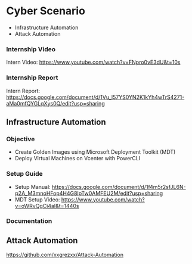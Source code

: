 Cyber Scenario
=============
* Infrastructure Automation
* Attack Automation

### Internship Video ###
Intern Video: https://www.youtube.com/watch?v=FNpro0vE3dU&t=10s

### Internship Report ###
Intern Report: https://docs.google.com/document/d/1Vu_l57YS0YN2K1kYh4wTrS4271-aMa0mfQYGLqXys0Q/edit?usp=sharing

Infrastructure Automation
---------------
### Objective ###
* Create Golden Images using Microsoft Deployment Toolkit (MDT)
* Deploy Virtual Machines on Vcenter with PowerCLI

### Setup Guide ###
* Setup Manual: https://docs.google.com/document/d/1f4m5r2sfJL6N-p2A_M3mnoHFop4H4G8IpTw0AMFEU2M/edit?usp=sharing
* MDT Setup Video: https://www.youtube.com/watch?v=oWRvQgCi4aI&t=1440s

### Documentation ###


Attack Automation
---------------
https://github.com/xxgrezxx/Attack-Automation
